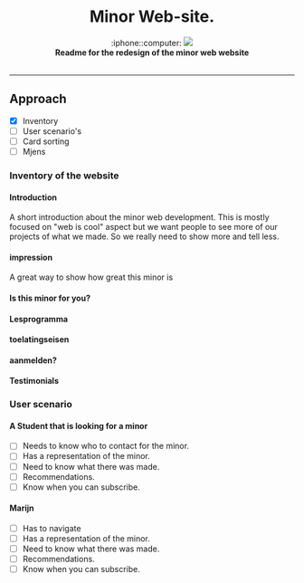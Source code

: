 <h1 align="center">Minor Web-site.</h1>

<div align="center">
  :iphone::computer: <img src="https://img.shields.io/badge/webdesign-building-yellow.svg">
</div>
<div align="center">
  <strong>Readme for the redesign of the minor web website</strong>
</div>

<br />

--------

## Approach

- [x] Inventory
- [ ] User scenario's
- [ ] Card sorting
- [ ] Mjens

### Inventory of the website

#### Introduction
A short introduction about the minor web development. This is mostly focused on "web is cool" aspect but we want people to see more of our projects of what we made. So we really need to show more and tell less.

#### impression
A great way to show how great this minor is

#### Is this minor for you?


#### Lesprogramma


#### toelatingseisen


#### aanmelden?


#### Testimonials


### User scenario

#### A Student that is looking for a minor

- [ ] Needs to know who to contact for the minor.
- [ ] Has a representation of the minor.
- [ ] Need to know what there was made.
- [ ] Recommendations.
- [ ] Know when you can subscribe.

#### Marijn

- [ ] Has to navigate
- [ ] Has a representation of the minor.
- [ ] Need to know what there was made.
- [ ] Recommendations.
- [ ] Know when you can subscribe.